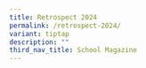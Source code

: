 ```yaml
---
title: Retrospect 2024
permalink: /retrospect-2024/
variant: tiptap
description: ""
third_nav_title: School Magazine
---
```

